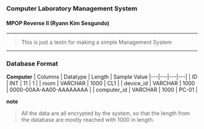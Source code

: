### Computer Laboratory Management System
#### MPOP Reverse II (Ryann Kim Sesgundo)
---
> This is just a testn for making a simple Management System
---
### Database Format
**Computer**
| Columns | Datatype | Length | Sample Value 
|---|---|---|---|
| ID | INT | 11 | 1 |
| room | VARCHAR | 1000 | CL1 |
| device_id | VARCHAR | 1000 | 0000-00AA-AA00-AAAAAAAA |
| computer_id | VARCHAR | 1000 | PC-01 |

**note**
> All the data are all encrypted by the system, so that the length from the database are mostly reached with 1000 in length.